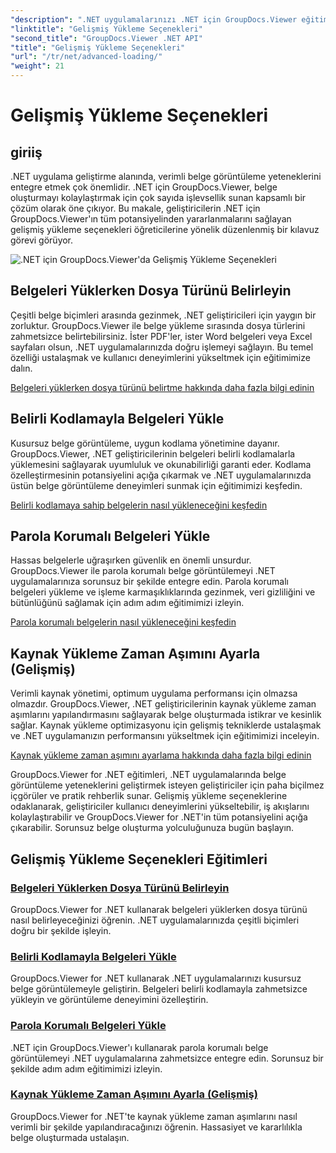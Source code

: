 ```yaml
---
"description": ".NET uygulamalarınızı .NET için GroupDocs.Viewer eğitimleriyle geliştirin. Dosya türlerini belirtmeyi, kodlamaları yönetmeyi, parola korumalı belgeleri yüklemeyi ve daha fazlasını öğrenin."
"linktitle": "Gelişmiş Yükleme Seçenekleri"
"second_title": "GroupDocs.Viewer .NET API"
"title": "Gelişmiş Yükleme Seçenekleri"
"url": "/tr/net/advanced-loading/"
"weight": 21
---
```


# Gelişmiş Yükleme Seçenekleri

## giriiş

.NET uygulama geliştirme alanında, verimli belge görüntüleme yeteneklerini entegre etmek çok önemlidir. .NET için GroupDocs.Viewer, belge oluşturmayı kolaylaştırmak için çok sayıda işlevsellik sunan kapsamlı bir çözüm olarak öne çıkıyor. Bu makale, geliştiricilerin .NET için GroupDocs.Viewer'ın tüm potansiyelinden yararlanmalarını sağlayan gelişmiş yükleme seçenekleri öğreticilerine yönelik düzenlenmiş bir kılavuz görevi görüyor.

![.NET için GroupDocs.Viewer'da Gelişmiş Yükleme Seçenekleri](/viewer/advanced-loading/image.png)
## Belgeleri Yüklerken Dosya Türünü Belirleyin
Çeşitli belge biçimleri arasında gezinmek, .NET geliştiricileri için yaygın bir zorluktur. GroupDocs.Viewer ile belge yükleme sırasında dosya türlerini zahmetsizce belirtebilirsiniz. İster PDF'ler, ister Word belgeleri veya Excel sayfaları olsun, .NET uygulamalarınızda doğru işlemeyi sağlayın. Bu temel özelliği ustalaşmak ve kullanıcı deneyimlerini yükseltmek için eğitimimize dalın.

[Belgeleri yüklerken dosya türünü belirtme hakkında daha fazla bilgi edinin](./specify-file-type/)

## Belirli Kodlamayla Belgeleri Yükle
Kusursuz belge görüntüleme, uygun kodlama yönetimine dayanır. GroupDocs.Viewer, .NET geliştiricilerinin belgeleri belirli kodlamalarla yüklemesini sağlayarak uyumluluk ve okunabilirliği garanti eder. Kodlama özelleştirmesinin potansiyelini açığa çıkarmak ve .NET uygulamalarınızda üstün belge görüntüleme deneyimleri sunmak için eğitimimizi keşfedin.

[Belirli kodlamaya sahip belgelerin nasıl yükleneceğini keşfedin](./load-documents-encoding/)

## Parola Korumalı Belgeleri Yükle
Hassas belgelerle uğraşırken güvenlik en önemli unsurdur. GroupDocs.Viewer ile parola korumalı belge görüntülemeyi .NET uygulamalarınıza sorunsuz bir şekilde entegre edin. Parola korumalı belgeleri yükleme ve işleme karmaşıklıklarında gezinmek, veri gizliliğini ve bütünlüğünü sağlamak için adım adım eğitimimizi izleyin.

[Parola korumalı belgelerin nasıl yükleneceğini keşfedin](./load-password-protected-document/)

## Kaynak Yükleme Zaman Aşımını Ayarla (Gelişmiş)
Verimli kaynak yönetimi, optimum uygulama performansı için olmazsa olmazdır. GroupDocs.Viewer, .NET geliştiricilerinin kaynak yükleme zaman aşımlarını yapılandırmasını sağlayarak belge oluşturmada istikrar ve kesinlik sağlar. Kaynak yükleme optimizasyonu için gelişmiş tekniklerde ustalaşmak ve .NET uygulamanızın performansını yükseltmek için eğitimimizi inceleyin.

[Kaynak yükleme zaman aşımını ayarlama hakkında daha fazla bilgi edinin](./set-resource-loading-timeout/)

GroupDocs.Viewer for .NET eğitimleri, .NET uygulamalarında belge görüntüleme yeteneklerini geliştirmek isteyen geliştiriciler için paha biçilmez içgörüler ve pratik rehberlik sunar. Gelişmiş yükleme seçeneklerine odaklanarak, geliştiriciler kullanıcı deneyimlerini yükseltebilir, iş akışlarını kolaylaştırabilir ve GroupDocs.Viewer for .NET'in tüm potansiyelini açığa çıkarabilir. Sorunsuz belge oluşturma yolculuğunuza bugün başlayın.
## Gelişmiş Yükleme Seçenekleri Eğitimleri
### [Belgeleri Yüklerken Dosya Türünü Belirleyin](./specify-file-type/)
GroupDocs.Viewer for .NET kullanarak belgeleri yüklerken dosya türünü nasıl belirleyeceğinizi öğrenin. .NET uygulamalarınızda çeşitli biçimleri doğru bir şekilde işleyin.
### [Belirli Kodlamayla Belgeleri Yükle](./load-documents-encoding/)
GroupDocs.Viewer for .NET kullanarak .NET uygulamalarınızı kusursuz belge görüntülemeyle geliştirin. Belgeleri belirli kodlamayla zahmetsizce yükleyin ve görüntüleme deneyimini özelleştirin.
### [Parola Korumalı Belgeleri Yükle](./load-password-protected-document/)
.NET için GroupDocs.Viewer'ı kullanarak parola korumalı belge görüntülemeyi .NET uygulamalarına zahmetsizce entegre edin. Sorunsuz bir şekilde adım adım eğitimimizi izleyin.
### [Kaynak Yükleme Zaman Aşımını Ayarla (Gelişmiş)](./set-resource-loading-timeout/)
GroupDocs.Viewer for .NET'te kaynak yükleme zaman aşımlarını nasıl verimli bir şekilde yapılandıracağınızı öğrenin. Hassasiyet ve kararlılıkla belge oluşturmada ustalaşın.
